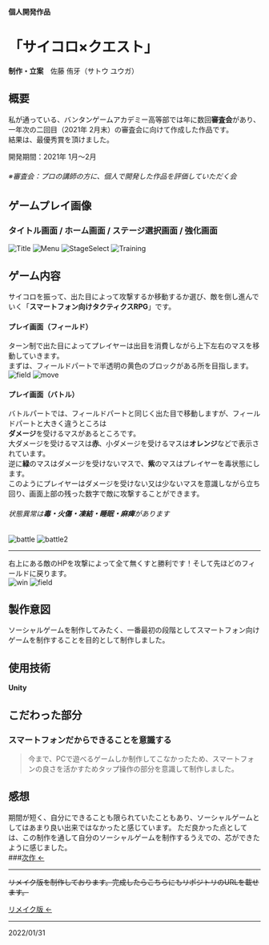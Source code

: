 **個人開発作品**
# 「サイコロ×クエスト」
**制作・立案**　佐藤 侑牙（サトウ ユウガ）

## 概要

私が通っている、バンタンゲームアカデミー高等部では年に数回**審査会**があり、一年次の二回目（2021年 2月末）の審査会に向けて作成した作品です。  
結果は、最優秀賞を頂けました。

開発期間：2021年 1月～2月

###### ※審査会：プロの講師の方に、個人で開発した作品を評価していただく会
## ゲームプレイ画像
### タイトル画面 / ホーム画面 / ステージ選択画面 / 強化画面
![Title](https://user-images.githubusercontent.com/79131217/184511240-6592268f-5509-4855-b3e0-6a25c086d304.PNG)
![Menu](https://user-images.githubusercontent.com/79131217/184511304-c23bf57c-75eb-45ca-999e-7590aec010c1.PNG)
![StageSelect](https://user-images.githubusercontent.com/79131217/184511306-63c8d81d-53da-45a6-8b1b-428b56316e13.PNG)
![Training](https://user-images.githubusercontent.com/79131217/184511308-83333e30-bd78-49ab-9667-902fe4177aae.PNG)

## ゲーム内容
サイコロを振って、出た目によって攻撃するか移動するか選び、敵を倒し進んでいく「**スマートフォン向けタクティクスRPG**」です。
#### プレイ画面（フィールド）
ターン制で出た目によってプレイヤーは出目を消費しながら上下左右のマスを移動していきます。  
まずは、フィールドパートで半透明の黄色のブロックがある所を目指します。  
![field](https://user-images.githubusercontent.com/79131217/184511303-71d27074-36d3-42d2-bf4b-ca31d5d4bbb9.PNG)
![move](https://user-images.githubusercontent.com/79131217/184511305-4918daad-4290-4816-8b1d-4cc5507ac609.PNG)  
#### プレイ画面（バトル）
バトルパートでは、フィールドパートと同じく出た目で移動しますが、フィールドパートと大きく違うところは  
**ダメージ**を受けるマスがあるところです。  
大ダメージを受けるマスは**赤**、小ダメージを受けるマスは**オレンジ**などで表示されています。  
逆に**緑**のマスはダメージを受けないマスで、**紫**のマスはプレイヤーを毒状態にします。  
このようにプレイヤーはダメージを受けない又は少ないマスを意識しながら立ち回り、画面上部の残った数字で敵に攻撃することができます。
###### 状態異常は**毒・火傷・凍結・睡眠・麻痺**があります  
![battle](https://user-images.githubusercontent.com/79131217/184511300-94eedb8e-156a-4ba1-b3de-f67080345934.PNG)
![battle2](https://user-images.githubusercontent.com/79131217/184511302-d81b993b-787c-46cd-96b9-a4c6404f7669.PNG)  
*** 
右上にある敵のHPを攻撃によって全て無くすと勝利です！そして先ほどのフィールドに戻ります。  
![win](https://user-images.githubusercontent.com/79131217/184511309-b9d211f3-466e-4d22-8f3d-fb90fd7773e2.PNG)
![field](https://user-images.githubusercontent.com/79131217/184511303-71d27074-36d3-42d2-bf4b-ca31d5d4bbb9.PNG)

## 製作意図
ソーシャルゲームを制作してみたく、一番最初の段階としてスマートフォン向けゲームを制作することを目的として制作しました。

## 使用技術
**Unity**

## こだわった部分
### スマートフォンだからできることを意識する
>今まで、PCで遊べるゲームしか制作してこなかったため、スマートフォンの良さを活かすためタップ操作の部分を意識して制作しました。

## 感想
期間が短く、自分にできることも限られていたこともあり、ソーシャルゲームとしてはあまり良い出来ではなかったと感じています。
ただ良かった点としては、この制作を通して自分のソーシャルゲームを制作するうえでの、芯ができたように感じました。  
###[次作 ←](https://github.com/yuuga25/pokemon_forUnity)
***
~~リメイク版を制作しております。完成したらこちらにもリポジトリのURLを載せます。~~ 

[リメイク版 ←](https://github.com/yuuga25/DiceQuest_new)
***
2022/01/31
